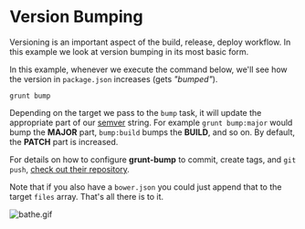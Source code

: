 # Version Bumping

Versioning is an important aspect of the build, release, deploy workflow. In this example we look at version bumping in its most basic form.

In this example, whenever we execute the command below, we'll see how the version in `package.json` increases (gets _"bumped"_).

```shell
grunt bump
```

Depending on the target we pass to the `bump` task, it will update the appropriate part of our [semver](http://semver.org/) string. For example `grunt bump:major` would bump the **MAJOR** part, `bump:build` bumps the **BUILD**, and so on. By default, the **PATCH** part is increased.

For details on how to configure **grunt-bump** to commit, create tags, and `git push`, [check out their repository](https://github.com/vojtajina/grunt-bump).

Note that if you also have a `bower.json` you could just append that to the target `files` array. That's all there is to it.

![bathe.gif][1]

  [1]: http://i.imgur.com/na79Ztf.gif "Bathe in knowledge."
